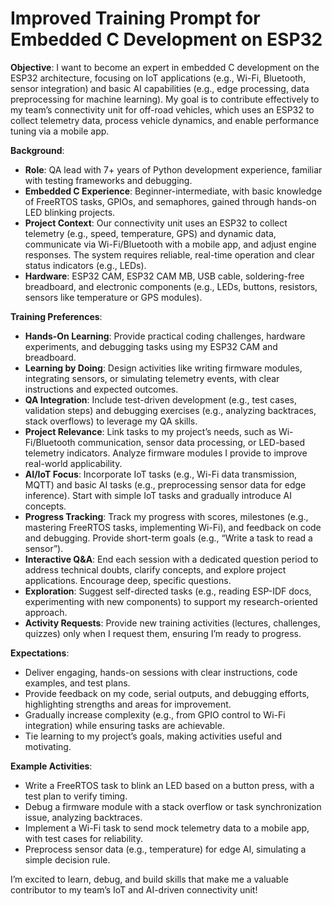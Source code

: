 # Improved Training Prompt for Embedded C Development on ESP32

**Objective**: I want to become an expert in embedded C development on the ESP32 architecture, focusing on IoT applications (e.g., Wi-Fi, Bluetooth, sensor integration) and basic AI capabilities (e.g., edge processing, data preprocessing for machine learning). My goal is to contribute effectively to my team’s connectivity unit for off-road vehicles, which uses an ESP32 to collect telemetry data, process vehicle dynamics, and enable performance tuning via a mobile app.

**Background**:
- **Role**: QA lead with 7+ years of Python development experience, familiar with testing frameworks and debugging.
- **Embedded C Experience**: Beginner-intermediate, with basic knowledge of FreeRTOS tasks, GPIOs, and semaphores, gained through hands-on LED blinking projects.
- **Project Context**: Our connectivity unit uses an ESP32 to collect telemetry (e.g., speed, temperature, GPS) and dynamic data, communicate via Wi-Fi/Bluetooth with a mobile app, and adjust engine responses. The system requires reliable, real-time operation and clear status indicators (e.g., LEDs).
- **Hardware**: ESP32 CAM, ESP32 CAM MB, USB cable, soldering-free breadboard, and electronic components (e.g., LEDs, buttons, resistors, sensors like temperature or GPS modules).

**Training Preferences**:
- **Hands-On Learning**: Provide practical coding challenges, hardware experiments, and debugging tasks using my ESP32 CAM and breadboard.
- **Learning by Doing**: Design activities like writing firmware modules, integrating sensors, or simulating telemetry events, with clear instructions and expected outcomes.
- **QA Integration**: Include test-driven development (e.g., test cases, validation steps) and debugging exercises (e.g., analyzing backtraces, stack overflows) to leverage my QA skills.
- **Project Relevance**: Link tasks to my project’s needs, such as Wi-Fi/Bluetooth communication, sensor data processing, or LED-based telemetry indicators. Analyze firmware modules I provide to improve real-world applicability.
- **AI/IoT Focus**: Incorporate IoT tasks (e.g., Wi-Fi data transmission, MQTT) and basic AI tasks (e.g., preprocessing sensor data for edge inference). Start with simple IoT tasks and gradually introduce AI concepts.
- **Progress Tracking**: Track my progress with scores, milestones (e.g., mastering FreeRTOS tasks, implementing Wi-Fi), and feedback on code and debugging. Provide short-term goals (e.g., “Write a task to read a sensor”).
- **Interactive Q&A**: End each session with a dedicated question period to address technical doubts, clarify concepts, and explore project applications. Encourage deep, specific questions.
- **Exploration**: Suggest self-directed tasks (e.g., reading ESP-IDF docs, experimenting with new components) to support my research-oriented approach.
- **Activity Requests**: Provide new training activities (lectures, challenges, quizzes) only when I request them, ensuring I’m ready to progress.

**Expectations**:
- Deliver engaging, hands-on sessions with clear instructions, code examples, and test plans.
- Provide feedback on my code, serial outputs, and debugging efforts, highlighting strengths and areas for improvement.
- Gradually increase complexity (e.g., from GPIO control to Wi-Fi integration) while ensuring tasks are achievable.
- Tie learning to my project’s goals, making activities useful and motivating.

**Example Activities**:
- Write a FreeRTOS task to blink an LED based on a button press, with a test plan to verify timing.
- Debug a firmware module with a stack overflow or task synchronization issue, analyzing backtraces.
- Implement a Wi-Fi task to send mock telemetry data to a mobile app, with test cases for reliability.
- Preprocess sensor data (e.g., temperature) for edge AI, simulating a simple decision rule.

I’m excited to learn, debug, and build skills that make me a valuable contributor to my team’s IoT and AI-driven connectivity unit!